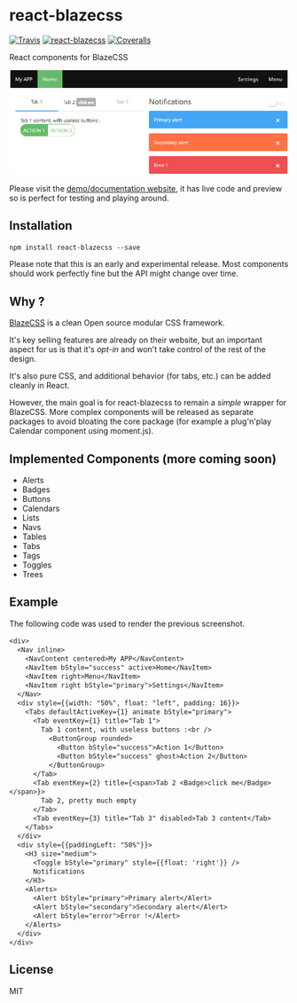 # react-blazecss

[![Travis][build-badge]][build]
[![react-blazecss][npm-badge]][npm]
[![Coveralls][coveralls-badge]][coveralls]

React components for BlazeCSS

[build-badge]: https://img.shields.io/travis/appcraft/react-blazecss/master.svg?style=flat-square
[build]: https://travis-ci.org/appcraft/react-blazecss

[npm-badge]: https://img.shields.io/npm/v/react-blazecss.svg?style=flat-square
[npm]: https://www.npmjs.org/react-blazecss/npm-package

[coveralls-badge]: https://img.shields.io/coveralls/appcraft/react-blazecss/master.svg?style=flat-square
[coveralls]: https://coveralls.io/github/appcraft/react-blazecss

![Preview](doc/example.png?raw=true "Preview")

Please visit the [demo/documentation website](https://appcraft.github.io/react-blazecss/), it has live code and preview so is perfect for testing and playing around.

## Installation

`npm install react-blazecss --save`

Please note that this is an early and experimental release. Most components should work perfectly fine but the API might change over time.

## Why ?

[BlazeCSS](http://blazecss.com/) is a clean Open source modular CSS framework.

It's key selling features are already on their website, but an important aspect for us is that it's *opt-in* and won't take control of the rest of the design.

It's also pure CSS, and additional behavior (for tabs, etc.) can be added cleanly in React.

However, the main goal is for react-blazecss to remain a *simple* wrapper for BlazeCSS. More complex components will be released as separate packages to avoid bloating the core package (for example a plug'n'play Calendar component using moment.js).

## Implemented Components (more coming soon)

- Alerts
- Badges
- Buttons
- Calendars
- Lists
- Navs
- Tables
- Tabs
- Tags
- Toggles
- Trees

## Example

The following code was used to render the previous screenshot.

```
<div>
  <Nav inline>
    <NavContent centered>My APP</NavContent>
    <NavItem bStyle="success" active>Home</NavItem>
    <NavItem right>Menu</NavItem>
    <NavItem right bStyle="primary">Settings</NavItem>
  </Nav>
  <div style={{width: "50%", float: "left", padding: 16}}>
    <Tabs defaultActiveKey={1} animate bStyle="primary">
      <Tab eventKey={1} title="Tab 1">
        Tab 1 content, with useless buttons :<br />
          <ButtonGroup rounded>
            <Button bStyle="success">Action 1</Button>
            <Button bStyle="success" ghost>Action 2</Button>
          </ButtonGroup>
      </Tab>
      <Tab eventKey={2} title={<span>Tab 2 <Badge>click me</Badge></span>}>
        Tab 2, pretty much empty
      </Tab>
      <Tab eventKey={3} title="Tab 3" disabled>Tab 3 content</Tab>
    </Tabs>
  </div>
  <div style={{paddingLeft: "50%"}}>
    <H3 size="medium">
      <Toggle bStyle="primary" style={{float: 'right'}} />
      Notifications
    </H3>
    <Alerts>
      <Alert bStyle="primary">Primary alert</Alert>
      <Alert bStyle="secondary">Secondary alert</Alert>
      <Alert bStyle="error">Error !</Alert>
    </Alerts>
  </div>
</div>
```

## License

MIT
